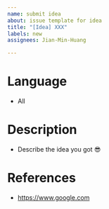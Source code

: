 ```yaml
---
name: submit idea
about: issue template for idea
title: "[Idea] XXX"
labels: new
assignees: Jian-Min-Huang

---
```


# Language
* All

# Description
* Describe the idea you got 😎

# References
* https://www.google.com
